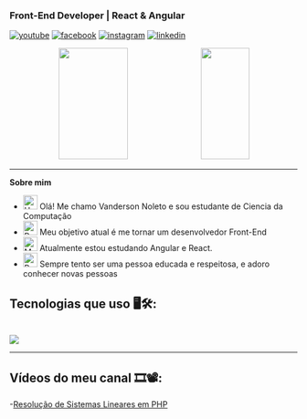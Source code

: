 ### Front-End Developer | React & Angular

[![youtube](https://img.shields.io/badge/YouTube-FF0000?style=for-the-badge&logo=youtube&logoColor=white)](https://www.youtube.com/@vandersonnoleto)
[![facebook](https://img.shields.io/badge/Facebook-1877F2?style=for-the-badge&logo=facebook&logoColor=white)](https://web.facebook.com/vannoleto/)
[![instagram](https://img.shields.io/badge/Instagram-E4405F?style=for-the-badge&logo=instagram&logoColor=white)](https://www.instagram.com/vanderson_noleto/)
[![linkedin](https://img.shields.io/badge/LinkedIn-0077B5?style=for-the-badge&logo=linkedin&logoColor=white)](https://www.linkedin.com/in/vanderson-noleto/)


 <div align="center">  

  <img width="49%" height="195px" src="https://github-readme-stats.vercel.app/api?username=vannoleto&show_icons=true&count_private=true&title_color=80F7D4&icon_color=9d00ff&text_color=c9d1d9&bg_color=0d1117&border_color=fff0" /> 
  
  <img width="41%" height="195px" src="https://github-readme-stats.vercel.app/api/top-langs/?username=vannoleto&layout=compact&title_color=80F7D4&text_color=fff&bg_color=0d1117&border_color=fff0" />
  
</div>

<hr>

<p><strong>Sobre mim</strong></p>

- <img src="https://raw.githubusercontent.com/Tarikul-Islam-Anik/Animated-Fluent-Emojis/master/Emojis/Hand%20gestures/Hand%20with%20Fingers%20Splayed%20Light%20Skin%20Tone.png" alt="Hand with Fingers Splayed Light Skin Tone" width="25" height="25" /> Olá! Me chamo Vanderson Noleto e sou estudante de Ciencia da Computação <br />
- <img src="https://raw.githubusercontent.com/Tarikul-Islam-Anik/Animated-Fluent-Emojis/master/Emojis/Hand%20gestures/Brain.png" alt="Brain" width="25" height="25" /> Meu objetivo atual é me tornar um desenvolvedor Front-End<br />
- <img src="https://raw.githubusercontent.com/Tarikul-Islam-Anik/Animated-Fluent-Emojis/master/Emojis/People%20with%20professions/Man%20Technologist%20Light%20Skin%20Tone.png" alt="Man Technologist Light Skin Tone" width="25" height="25" /> Atualmente estou estudando Angular e React.<br />
- <img src="https://raw.githubusercontent.com/Tarikul-Islam-Anik/Animated-Fluent-Emojis/master/Emojis/People%20with%20professions/Boy%20Light%20Skin%20Tone.png" alt="Boy Light Skin Tone" width="25" height="25" /> Sempre tento ser uma pessoa educada e respeitosa, e adoro conhecer novas pessoas<br />

## Tecnologias que uso 🖥️🛠️:

<div style="display: inline_block"><br>
  <img src="https://skillicons.dev/icons?i=vscode,html,css,js,ts,bootstrap,angular,react,git,github,python&theme=dark" />
 </div>
<hr>

## Vídeos do meu canal 🎞️📽️:

-[Resolução de Sistemas Lineares em PHP](https://youtu.be/8uFEGRcAk_k)


